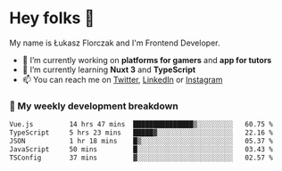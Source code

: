 # Hey folks 👋

My name is Łukasz Florczak and I'm Frontend Developer. 

- 🔭 I’m currently working on **platforms for gamers** and **app for tutors**
- 🌱 I’m currently learning **Nuxt 3** and **TypeScript**
- 📫 You can reach me on [Twitter](https://twitter.com/lukaszflorczak), [LinkedIn](https://pl.linkedin.com/in/lukasz-florczak) or [Instagram](https://instagram.com/lukaszflorczak)


### 🧮 My weekly development breakdown

<!--START_SECTION:waka-->

```txt
Vue.js         14 hrs 47 mins  ███████████████▒░░░░░░░░░   60.75 %
TypeScript     5 hrs 23 mins   █████▓░░░░░░░░░░░░░░░░░░░   22.16 %
JSON           1 hr 18 mins    █▒░░░░░░░░░░░░░░░░░░░░░░░   05.37 %
JavaScript     50 mins         █░░░░░░░░░░░░░░░░░░░░░░░░   03.43 %
TSConfig       37 mins         ▓░░░░░░░░░░░░░░░░░░░░░░░░   02.57 %
```

<!--END_SECTION:waka-->

<!--
**lukaszflorczak/lukaszflorczak** is a ✨ _special_ ✨ repository because its `README.md` (this file) appears on your GitHub profile.

Here are some ideas to get you started:

- 🔭 I’m currently working on ...
- 🌱 I’m currently learning ...
- 👯 I’m looking to collaborate on ...
- 🤔 I’m looking for help with ...
- 💬 Ask me about ...
- 📫 How to reach me: ...
- 😄 Pronouns: ...
- ⚡ Fun fact: ...
-->
